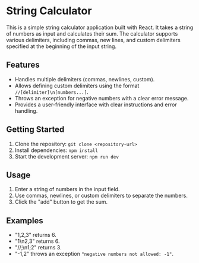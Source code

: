 # String Calculator

This is a simple string calculator application built with React. It takes a string of numbers as input and calculates their sum. The calculator supports various delimiters, including commas, new lines, and custom delimiters specified at the beginning of the input string.

## Features

* Handles multiple delimiters (commas, newlines, custom).
* Allows defining custom delimiters using the format `//[delimiter]\n[numbers...]`.
* Throws an exception for negative numbers with a clear error message.
* Provides a user-friendly interface with clear instructions and error handling.

## Getting Started

1.  Clone the repository: `git clone <repository-url>`
2.  Install dependencies: `npm install`
3.  Start the development server: `npm run dev`   


## Usage

1.  Enter a string of numbers in the input field.
2.  Use commas, newlines, or custom delimiters to separate the numbers.
3.  Click the "add" button to get the sum.

## Examples

*   "1,2,3" returns 6.
*   "1\n2,3" returns 6.
*   "//;\n1;2" returns 3.
*   "-1,2" throws an exception `"negative numbers not allowed: -1"`.
